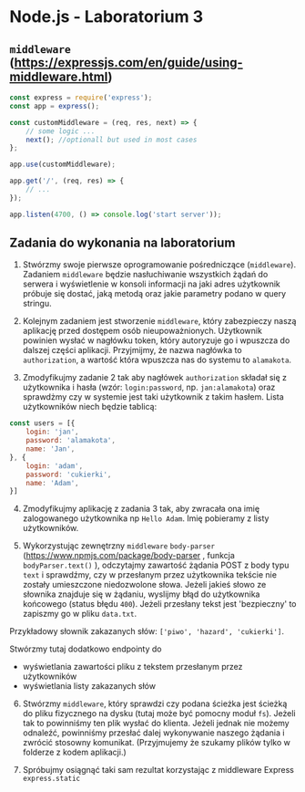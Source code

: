 # Node.js - Laboratorium 3

## `middleware` (https://expressjs.com/en/guide/using-middleware.html)

```javascript
const express = require('express');
const app = express();

const customMiddleware = (req, res, next) => {
    // some logic ...
    next(); //optionall but used in most cases 
};

app.use(customMiddleware);

app.get('/', (req, res) => {
    // ...
});

app.listen(4700, () => console.log('start server'));
```
## Zadania do wykonania na laboratorium

1. Stwórzmy swoje pierwsze oprogramowanie pośredniczące (`middleware`). Zadaniem `middleware` będzie nasłuchiwanie wszystkich żądań do serwera i wyświetlenie w konsoli informacji na jaki adres użytkownik próbuje się dostać, jaką metodą oraz jakie parametry podano w query stringu.

2. Kolejnym zadaniem jest stworzenie `middleware`, który zabezpieczy naszą aplikację przed dostępem osób nieupoważnionych. Użytkownik powinien wysłać w nagłówku token, który autoryzuje go i wpuszcza do dalszej części aplikacji.
Przyjmijmy, że nazwa nagłówka to `authorization`, a wartość która wpuszcza nas do systemu to `alamakota`.

3. Zmodyfikujmy zadanie 2 tak aby nagłówek `authorization` składał się z użytkownika i hasła (wzór: `login:password`, np. `jan:alamakota`) oraz sprawdżmy czy w systemie jest taki użytkownik z takim hasłem.
Lista użytkowników niech będzie tablicą:
```javascript
const users = [{
    login: 'jan',
    password: 'alamakota',
    name: 'Jan',
}, {
    login: 'adam',
    password: 'cukierki',
    name: 'Adam',
}]
```

4. Zmodyfikujmy aplikację z zadania 3 tak, aby zwracała ona imię zalogowanego użytkownika np `Hello Adam`. Imię pobieramy z listy użytkowników.

5. Wykorzystując zewnętrzny `middleware` `body-parser` (https://www.npmjs.com/package/body-parser , funkcja `bodyParser.text()` ), odczytajmy zawartość żądania POST z body typu `text` i sprawdźmy, czy w przesłanym przez użytkownika tekście nie zostały umieszczone niedozwolone słowa. Jeżeli jakieś słowo ze słownika znajduje się w żądaniu, wyslijmy błąd do użytkownika końcowego (status błędu `400`). Jeżeli przesłany tekst jest 'bezpieczny' to zapiszmy go w pliku `data.txt`.

Przykładowy słownik zakazanych słów: `['piwo', 'hazard', 'cukierki']`. 

Stwórzmy tutaj dodatkowo endpointy do
- wyświetlania zawartości pliku z tekstem przesłanym przez użytkowników
- wyświetlania listy zakazanych słów

6. Stwórzmy `middleware`, który sprawdzi czy podana ścieżka jest ścieżką do pliku fizycznego na dysku (tutaj może być pomocny moduł `fs`). Jeżeli tak to powinniśmy ten plik wysłać do klienta. Jeżeli jednak nie możemy odnaleźć, powinniśmy przesłać dalej wykonywanie naszego żądania i zwrócić stosowny komunikat. (Przyjmujemy że szukamy plików tylko w folderze z kodem aplikacji.)

7. Spróbujmy osiągnąć taki sam rezultat korzystając z middleware Express `express.static`
